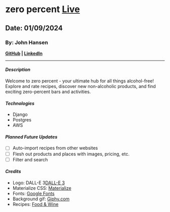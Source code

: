 # zero percent [Live](zeropercent-c86589dc15a8.herokuapp.com)
## Date: 01/09/2024
### By: John Hansen
**[GitHub](https://github.com/johnhansengit) | [LinkedIn](https://www.linkedin.com/in/jhansen-software-engineer/)**
***
#### **_Description_**
Welcome to zero percent - your ultimate hub for all things alcohol-free! Explore and rate recipes, discover new non-alcoholic products, and find exciting zero-percent bars and activities.

#### **_Technologies_**
- Django
- Postgres
- AWS

#### **_Planned Future Updates_**
- [ ] Auto-import recipes from other websites
- [ ] Flesh out products and places with images, pricing, etc.
- [ ] Filter and search

#### **_Credits_**
- Logo: DALL-E 3[DALL-E 3](https://openai.com/dall-e-3)
- Materialize CSS: [Materialize](materializecss.com)
- Fonts: [Google Fonts](fonts.google.com)
- Background gif: [Giphy.com](https://giphy.com/)
- Recipes: [Food & Wine](https://www.foodandwine.com/best-non-alcoholic-cocktails-7091945)
